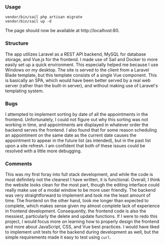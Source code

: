 ### Usage
```
vendor/bin/sail php artisan migrate
vendor/bin/sail up -d
```
The page should now be available at http://localhost:80.

### Structure

The app utilizes Laravel as a REST API backend, MySQL for database storage, and Vue.js for the frontend. I made use of Sail and Docker to more easily set up a quick environment. This especially helped me because I use Windows on my desktop. The site is served to the client from a Laravel Blade template, but this template consists of a single Vue component. This is basically an SPA, which would have been better served by a real web server (rather than the built-in server), and without making use of Laravel's templating system.

### Bugs
I attempted to implement sorting by date of all the appointments in the frontend. Unfortunately, I could not figure out why this sorting was not working in time, and appointments are displayed in whatever order the backend serves the frontend. I also found that for some reason scheduling an appointment on the same date as the current date causes the appointment to appear in the future list (as intended), but in the past list upon a site refresh. I am confident that both of these issues could be resolved with a little more debugging.

### Comments
This was my first foray into full stack development, and while the code is most definitely not the cleanest I have written, it is functional. Overall, I think the website looks clean for the most part, though the editing interface could really make use of a modal window to be more user friendly. The backend was very straightforward to implement and took me the least amount of time. The frontend on the other hand, took me longer than expected to complete, which makes sense given my almost complete lack of experience in frontend development. Consequently, the frontend code is also the messiest, particularly the delete and update functions. If I were to redo this project, I would focus more on learning how to properly design the frontend and more about JavaScript, CSS, and Vue best practices. I would have liked to implement unit tests for the backend during development as well, but the simple requirements made it easy to test using `curl`.
